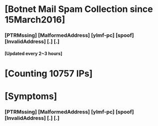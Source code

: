# [Botnet Mail Spam Collection since 15March2016]
### [PTRMssing] [MalformedAddress] [ylmf-pc] [spoof] [InvalidAddress] [.] [.]
#### [Updated every 2~3 hours]

# [Counting 10757 IPs]

# [Symptoms] 
###   [PTRMssing] [MalformedAddress] [ylmf-pc] [spoof] [InvalidAddress] [.] [.]
